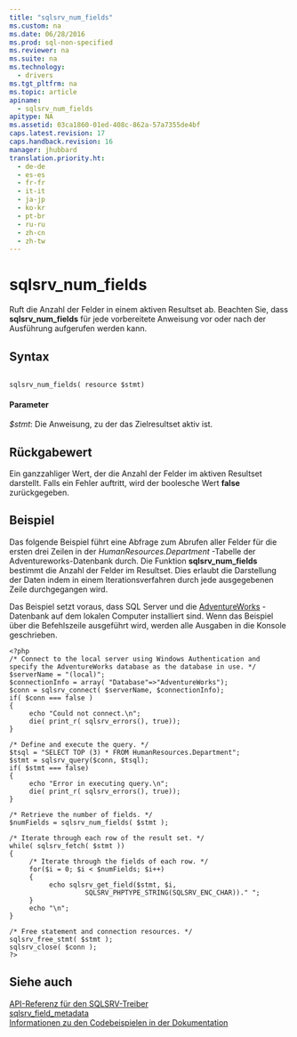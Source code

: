 ```yaml
---
title: "sqlsrv_num_fields"
ms.custom: na
ms.date: 06/28/2016
ms.prod: sql-non-specified
ms.reviewer: na
ms.suite: na
ms.technology: 
  - drivers
ms.tgt_pltfrm: na
ms.topic: article
apiname: 
  - sqlsrv_num_fields
apitype: NA
ms.assetid: 03ca1860-01ed-408c-862a-57a7355de4bf
caps.latest.revision: 17
caps.handback.revision: 16
manager: jhubbard
translation.priority.ht: 
  - de-de
  - es-es
  - fr-fr
  - it-it
  - ja-jp
  - ko-kr
  - pt-br
  - ru-ru
  - zh-cn
  - zh-tw
---
```

# sqlsrv_num_fields
Ruft die Anzahl der Felder in einem aktiven Resultset ab. Beachten Sie, dass **sqlsrv\_num\_fields** für jede vorbereitete Anweisung vor oder nach der Ausführung aufgerufen werden kann.  
  
## Syntax  
  
```  
  
sqlsrv_num_fields( resource $stmt)  
```  
  
#### Parameter  
*$stmt*: Die Anweisung, zu der das Zielresultset aktiv ist.  
  
## Rückgabewert  
Ein ganzzahliger Wert, der die Anzahl der Felder im aktiven Resultset darstellt. Falls ein Fehler auftritt, wird der boolesche Wert **false** zurückgegeben.  
  
## Beispiel  
Das folgende Beispiel führt eine Abfrage zum Abrufen aller Felder für die ersten drei Zeilen in der *HumanResources.Department* -Tabelle der Adventureworks-Datenbank durch. Die Funktion **sqlsrv\_num\_fields** bestimmt die Anzahl der Felder im Resultset. Dies erlaubt die Darstellung der Daten indem in einem Iterationsverfahren durch jede ausgegebenen Zeile durchgegangen wird.  
  
Das Beispiel setzt voraus, dass SQL Server und die [AdventureWorks](http://go.microsoft.com/fwlink/?LinkID=67739) -Datenbank auf dem lokalen Computer installiert sind. Wenn das Beispiel über die Befehlszeile ausgeführt wird, werden alle Ausgaben in die Konsole geschrieben.  
  
```  
<?php  
/* Connect to the local server using Windows Authentication and   
specify the AdventureWorks database as the database in use. */  
$serverName = "(local)";  
$connectionInfo = array( "Database"=>"AdventureWorks");  
$conn = sqlsrv_connect( $serverName, $connectionInfo);  
if( $conn === false )  
{  
     echo "Could not connect.\n";  
     die( print_r( sqlsrv_errors(), true));  
}  
  
/* Define and execute the query. */  
$tsql = "SELECT TOP (3) * FROM HumanResources.Department";  
$stmt = sqlsrv_query($conn, $tsql);  
if( $stmt === false)  
{  
     echo "Error in executing query.\n";  
     die( print_r( sqlsrv_errors(), true));  
}  
  
/* Retrieve the number of fields. */  
$numFields = sqlsrv_num_fields( $stmt );  
  
/* Iterate through each row of the result set. */  
while( sqlsrv_fetch( $stmt ))  
{  
     /* Iterate through the fields of each row. */  
     for($i = 0; $i < $numFields; $i++)  
     {  
          echo sqlsrv_get_field($stmt, $i,   
                   SQLSRV_PHPTYPE_STRING(SQLSRV_ENC_CHAR))." ";  
     }  
     echo "\n";  
}  
  
/* Free statement and connection resources. */  
sqlsrv_free_stmt( $stmt );  
sqlsrv_close( $conn );  
?>  
```  
  
## Siehe auch  
[API-Referenz für den SQLSRV-Treiber](../content/SQLSRV-Driver-API-Reference.md)  
[sqlsrv_field_metadata](../content/sqlsrv_field_metadata.md)  
[Informationen zu den Codebeispielen in der Dokumentation](../content/About-Code-Examples-in-the-Documentation.md)  
  
